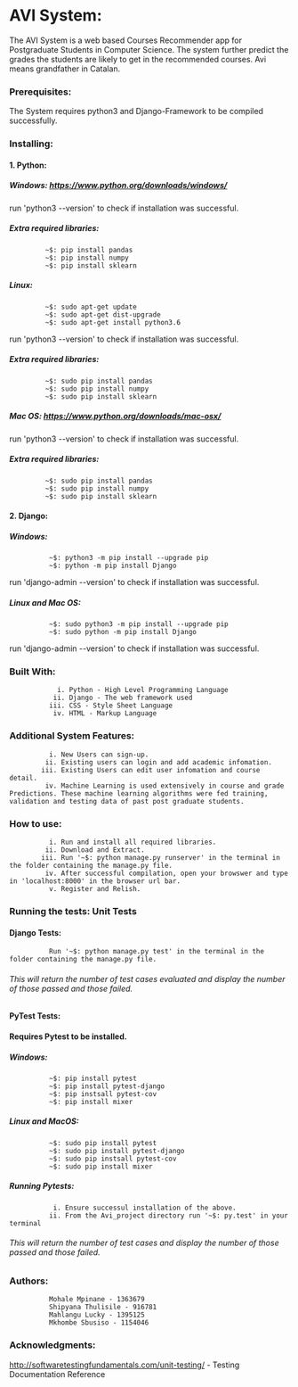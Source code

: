# AVI System: 
The AVI System is a web based Courses Recommender app for Postgraduate Students in Computer Science. The system further predict the grades the students are likely to get in the recommended courses.
Avi means grandfather in Catalan.


### Prerequisites:
The System requires python3 and Django-Framework to be compiled successfully.


### Installing:

#### 1. Python:
##### Windows: https://www.python.org/downloads/windows/
run 'python3 --version' to check if installation was successful.

##### Extra required libraries:
             ~$: pip install pandas
             ~$: pip install numpy
             ~$: pip install sklearn

##### Linux: 
             ~$: sudo apt-get update
             ~$: sudo apt-get dist-upgrade 
             ~$: sudo apt-get install python3.6
run 'python3 --version' to check if installation was successful.
    
     
##### Extra required libraries:
             ~$: sudo pip install pandas
             ~$: sudo pip install numpy
             ~$: sudo pip install sklearn

##### Mac OS: https://www.python.org/downloads/mac-osx/
run 'python3 --version' to check if installation was successful.

    
##### Extra required libraries:
             ~$: sudo pip install pandas
             ~$: sudo pip install numpy
             ~$: sudo pip install sklearn

#### 2. Django:
##### Windows: 
              ~$: python3 -m pip install --upgrade pip
              ~$: python -m pip install Django
run 'django-admin --version' to check if installation was successful.

##### Linux and Mac OS:
              ~$: sudo python3 -m pip install --upgrade pip
              ~$: sudo python -m pip install Django
        
run 'django-admin --version' to check if installation was successful.


### Built With:
                i. Python - High Level Programming Language
               ii. Django - The web framework used
              iii. CSS - Style Sheet Language
               iv. HTML - Markup Language


### Additional System Features:
              i. New Users can sign-up.
             ii. Existing users can login and add academic infomation.
            iii. Existing Users can edit user infomation and course detail.
             iv. Machine Learning is used extensively in course and grade Predictions. These machine learning algorithms were fed training, validation and testing data of past post graduate students.


### How to use:
              i. Run and install all required libraries.
             ii. Download and Extract.
            iii. Run '~$: python manage.py runserver' in the terminal in the folder containing the manage.py file.
             iv. After successful compilation, open your browswer and type in 'localhost:8000' in the browser url bar.
              v. Register and Relish.   


### Running the tests: Unit Tests


#### Django Tests:
              Run '~$: python manage.py test' in the terminal in the folder containing the manage.py file.
###### This will return the number of test cases evaluated and display the number of those passed and those failed.



#### PyTest Tests:


#### Requires Pytest to be installed.
##### Windows:
              ~$: pip install pytest
              ~$: pip install pytest-django
              ~$: pip instsall pytest-cov
              ~$: pip install mixer

##### Linux and MacOS:
              ~$: sudo pip install pytest
              ~$: sudo pip install pytest-django
              ~$: sudo pip instsall pytest-cov
              ~$: sudo pip install mixer

##### Running Pytests: 

               i. Ensure successul installation of the above.
              ii. From the Avi_project directory run '~$: py.test' in your terminal
###### This will return the number of test cases and display the number of those passed and those failed.


### Authors: 

              Mohale Mpinane - 1363679 
              Shipyana Thulisile - 916781
              Mahlangu Lucky - 1395125
              Mkhombe Sbusiso - 1154046


### Acknowledgments:


http://softwaretestingfundamentals.com/unit-testing/ - Testing Documentation Reference
